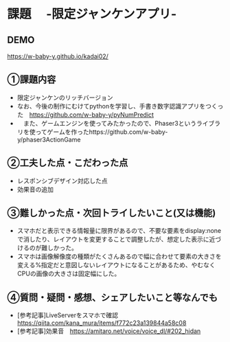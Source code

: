 # 課題　 -限定ジャンケンアプリ-

## DEMO
https://w-baby-y.github.io/kadai02/

## ①課題内容
- 限定ジャンケンのリッチバージョン
- なお、今後の制作にむけてpythonを学習し、手書き数字認識アプリをつくった　https://github.com/w-baby-y/pyNumPredict
- 　また、ゲームエンジンを使ってみたかったので、Phaser3というライブラリを使ってゲームを作ったhttps://github.com/w-baby-y/phaser3ActionGame

## ②工夫した点・こだわった点
- レスポンシブデザイン対応した点
- 効果音の追加

## ③難しかった点・次回トライしたいこと(又は機能)
- スマホだと表示できる情報量に限界があるので、不要な要素をdisplay:noneで消したり、レイアウトを変更することで調整したが、想定した表示に近づけるのが難しかった。
- スマホは画像解像度の種類がたくさんあるので幅に合わせて要素の大きさを変える%指定だと意図しないレイアウトになることがあるため、やむなくCPUの画像の大きさは固定幅にした。

## ④質問・疑問・感想、シェアしたいこと等なんでも
- [参考記事]LiveServerをスマホで確認　https://qiita.com/kana_mura/items/f772c23a139844a58c08
- [参考記事]効果音　https://amitaro.net/voice/voice_dl/#202_hidan
